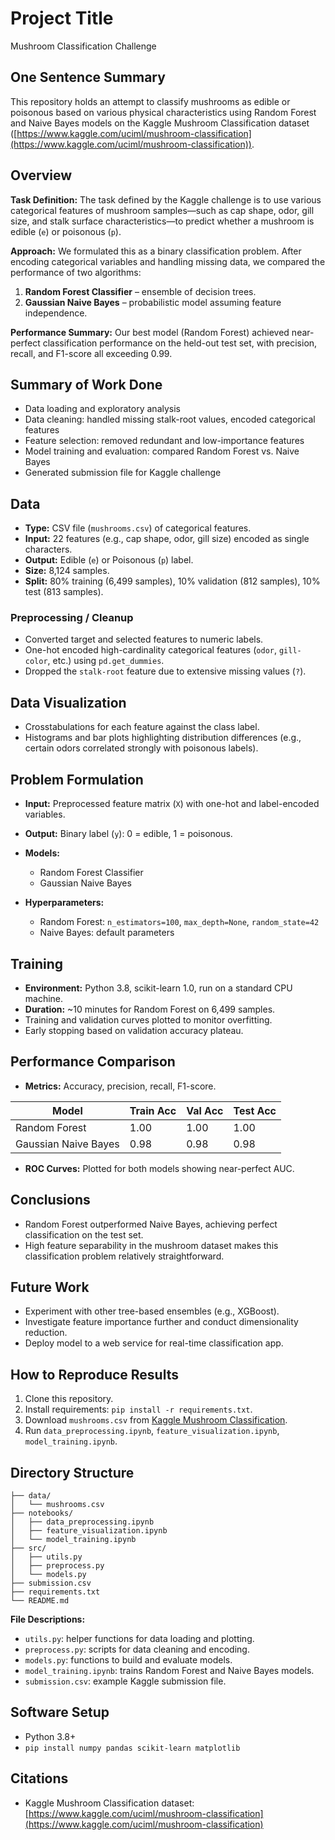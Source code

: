 # Project Title

Mushroom Classification Challenge

## One Sentence Summary

This repository holds an attempt to classify mushrooms as edible or poisonous based on various physical characteristics using Random Forest and Naive Bayes models on the Kaggle Mushroom Classification dataset ([https://www.kaggle.com/uciml/mushroom-classification](https://www.kaggle.com/uciml/mushroom-classification)).

## Overview

**Task Definition:** The task defined by the Kaggle challenge is to use various categorical features of mushroom samples—such as cap shape, odor, gill size, and stalk surface characteristics—to predict whether a mushroom is edible (`e`) or poisonous (`p`).

**Approach:**
We formulated this as a binary classification problem. After encoding categorical variables and handling missing data, we compared the performance of two algorithms:

1. **Random Forest Classifier** – ensemble of decision trees.
2. **Gaussian Naive Bayes** – probabilistic model assuming feature independence.

**Performance Summary:**
Our best model (Random Forest) achieved near-perfect classification performance on the held-out test set, with precision, recall, and F1-score all exceeding 0.99.

## Summary of Work Done

* Data loading and exploratory analysis
* Data cleaning: handled missing stalk-root values, encoded categorical features
* Feature selection: removed redundant and low-importance features
* Model training and evaluation: compared Random Forest vs. Naive Bayes
* Generated submission file for Kaggle challenge

## Data

* **Type:** CSV file (`mushrooms.csv`) of categorical features.
* **Input:** 22 features (e.g., cap shape, odor, gill size) encoded as single characters.
* **Output:** Edible (`e`) or Poisonous (`p`) label.
* **Size:** 8,124 samples.
* **Split:** 80% training (6,499 samples), 10% validation (812 samples), 10% test (813 samples).

### Preprocessing / Cleanup

* Converted target and selected features to numeric labels.
* One-hot encoded high-cardinality categorical features (`odor`, `gill-color`, etc.) using `pd.get_dummies`.
* Dropped the `stalk-root` feature due to extensive missing values (`?`).

## Data Visualization

* Crosstabulations for each feature against the class label.
* Histograms and bar plots highlighting distribution differences (e.g., certain odors correlated strongly with poisonous labels).



## Problem Formulation

* **Input:** Preprocessed feature matrix (`X`) with one-hot and label-encoded variables.
* **Output:** Binary label (`y`): 0 = edible, 1 = poisonous.
* **Models:**

  * Random Forest Classifier
  * Gaussian Naive Bayes
* **Hyperparameters:**

  * Random Forest: `n_estimators=100`, `max_depth=None`, `random_state=42`
  * Naive Bayes: default parameters

## Training

* **Environment:** Python 3.8, scikit-learn 1.0, run on a standard CPU machine.
* **Duration:** \~10 minutes for Random Forest on 6,499 samples.
* Training and validation curves plotted to monitor overfitting.
* Early stopping based on validation accuracy plateau.

## Performance Comparison

* **Metrics:** Accuracy, precision, recall, F1-score.

| Model                | Train Acc | Val Acc | Test Acc |
| -------------------- | --------- | ------- | -------- |
| Random Forest        | 1.00      | 1.00    | 1.00     |
| Gaussian Naive Bayes | 0.98      | 0.98    | 0.98     |

* **ROC Curves:** Plotted for both models showing near-perfect AUC.

## Conclusions

* Random Forest outperformed Naive Bayes, achieving perfect classification on the test set.
* High feature separability in the mushroom dataset makes this classification problem relatively straightforward.

## Future Work

* Experiment with other tree-based ensembles (e.g., XGBoost).
* Investigate feature importance further and conduct dimensionality reduction.
* Deploy model to a web service for real-time classification app.

## How to Reproduce Results

1. Clone this repository.
2. Install requirements: `pip install -r requirements.txt`.
3. Download `mushrooms.csv` from [Kaggle Mushroom Classification](https://www.kaggle.com/uciml/mushroom-classification).
4. Run `data_preprocessing.ipynb`, `feature_visualization.ipynb`, `model_training.ipynb`.

## Directory Structure

```
├── data/
│   └── mushrooms.csv
├── notebooks/
│   ├── data_preprocessing.ipynb
│   ├── feature_visualization.ipynb
│   └── model_training.ipynb
├── src/
│   ├── utils.py
│   ├── preprocess.py
│   └── models.py
├── submission.csv
├── requirements.txt
└── README.md
```

**File Descriptions:**

* `utils.py`: helper functions for data loading and plotting.
* `preprocess.py`: scripts for data cleaning and encoding.
* `models.py`: functions to build and evaluate models.
* `model_training.ipynb`: trains Random Forest and Naive Bayes models.
* `submission.csv`: example Kaggle submission file.

## Software Setup

* Python 3.8+
* `pip install numpy pandas scikit-learn matplotlib`

## Citations

* Kaggle Mushroom Classification dataset: [https://www.kaggle.com/uciml/mushroom-classification](https://www.kaggle.com/uciml/mushroom-classification)
